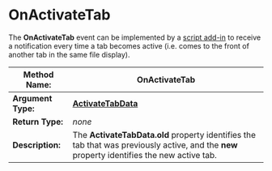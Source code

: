 # OnActivateTab

The **OnActivateTab** event can be implemented by a [script add-in](/Manual/scripting/script_add-ins/RAEDME.md) to receive a notification every time a tab becomes active (i.e. comes to the front of another tab in the same file display).

| **Method Name:** | OnActivateTab |
| --- | --- |
| **Argument Type:** | **[ActivateTabData](../scripting_objects/activatetabdata.md)** |
| **Return Type:** | *none* |
| **Description:** | The **ActivateTabData.old** property identifies the tab that was previously active, and the **new** property identifies the new active tab. |

